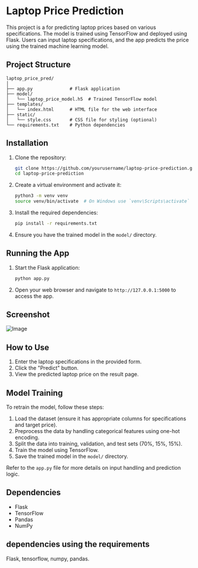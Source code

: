 # Laptop Price Prediction

This project is a for predicting laptop prices based on various specifications. The model is trained using TensorFlow and deployed using Flask. Users can input laptop specifications, and the app predicts the price using the trained machine learning model.

## Project Structure

```
laptop_price_pred/
│
├── app.py              # Flask application
├── model/
│   └── laptop_price_model.h5  # Trained TensorFlow model
├── templates/
│   └── index.html      # HTML file for the web interface
├── static/
│   └── style.css       # CSS file for styling (optional)
└── requirements.txt    # Python dependencies

```

## Installation

1. Clone the repository:
   ```bash
   git clone https://github.com/yourusername/laptop-price-prediction.git
   cd laptop-price-prediction
   ```

2. Create a virtual environment and activate it:
   ```bash
   python3 -m venv venv
   source venv/bin/activate  # On Windows use `venv\Scripts\activate`
   ```

3. Install the required dependencies:
   ```bash
   pip install -r requirements.txt
   ```

4. Ensure you have the trained model in the `model/` directory.

## Running the App

1. Start the Flask application:
   ```bash
   python app.py
   ```

2. Open your web browser and navigate to `http://127.0.0.1:5000` to access the app.

## Screenshot

![Image](https://github.com/user-attachments/assets/25c07ecd-5c74-452b-ae12-a1a35bb681e2)

## How to Use

1. Enter the laptop specifications in the provided form.
2. Click the "Predict" button.
3. View the predicted laptop price on the result page.

## Model Training

To retrain the model, follow these steps:

1. Load the dataset (ensure it has appropriate columns for specifications and target price).
2. Preprocess the data by handling categorical features using one-hot encoding.
3. Split the data into training, validation, and test sets (70%, 15%, 15%).
4. Train the model using TensorFlow.
5. Save the trained model in the `model/` directory.

Refer to the `app.py` file for more details on input handling and prediction logic.

## Dependencies

- Flask
- TensorFlow
- Pandas
- NumPy

## dependencies using the requirements
Flask,
tensorflow,
numpy,
pandas.


